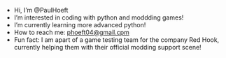 - Hi, I’m @PaulHoeft
- I’m interested in coding with python and moddding games!
- I’m currently learning more advanced python!
- How to reach me: phoeft04@gmail.cpm
- Fun fact: I am apart of a game testing team for the company Red Hook,
  currently helping them with their official modding support scene!

